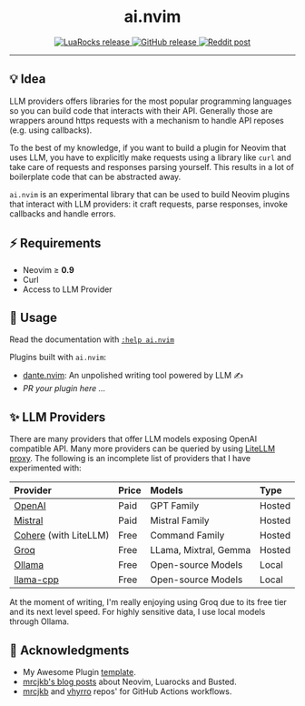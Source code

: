 <h1 align="center">ai.nvim</h1>

<p align="center">
  <a href="https://luarocks.org/modules/S1M0N38/ai.nvim">
    <img alt="LuaRocks release" src="https://img.shields.io/luarocks/v/S1M0N38/ai.nvim?style=for-the-badge&color=5d2fbf"/>
  </a>
  <a href="https://github.com/S1M0N38/ai.nvim/releases">
    <img alt="GitHub release" src="https://img.shields.io/github/v/release/S1M0N38/ai.nvim?style=for-the-badge"/>
  </a>
  <a href="https://www.reddit.com/r/neovim/comments/...">
    <img alt="Reddit post" src="https://img.shields.io/badge/post-reddit?style=for-the-badge&label=Reddit&color=FF5700"/>
  </a>
</p>

______________________________________________________________________

## 💡 Idea

LLM providers offers libraries for the most popular programming languages so you can build code that interacts with their API.
Generally those are wrappers around https requests with a mechanism to handle API reposes (e.g. using callbacks).

To the best of my knowledge, if you want to build a plugin for Neovim that uses LLM, you have to explicitly make requests using a library like `curl` and take care of requests and responses parsing yourself. This results in a lot of boilerplate code that can be abstracted away.

`ai.nvim` is an experimental library that can be used to build Neovim plugins that interact with LLM providers: it craft requests, parse responses, invoke callbacks and handle errors.

## ⚡️ Requirements

- Neovim ≥ **0.9**
- Curl
- Access to LLM Provider

## 🚀 Usage

Read the documentation with [`:help ai.nvim`](https://github.com/S1M0N38/ai.nvim/blob/main/doc/ai.txt)

Plugins built with `ai.nvim`:

- [dante.nvim](https://github.com/S1M0N38/dante.nvim): An unpolished writing tool powered by LLM ✍️
- *PR your plugin here ...*

## ✨ LLM Providers

There are many providers that offer LLM models exposing OpenAI compatible API.
Many more providers can be queried by using [LiteLLM proxy](https://docs.litellm.ai/).
The following is an incomplete list of providers that I have experimented with:

| Provider                                                               | Price | Models                | Type   |
| :--------------------------------------------------------------------- | :---- | :-------------------- | :----- |
| [OpenAI](https://platform.openai.com/docs/overview)                    | Paid  | GPT Family            | Hosted |
| [Mistral](https://docs.mistral.ai/api/)                                | Paid  | Mistral Family        | Hosted |
| [Cohere](https://docs.cohere.com/docs/chat-api) (with LiteLLM)         | Free  | Command Family        | Hosted |
| [Groq](https://console.groq.com/docs/quickstart)                       | Free  | LLama, Mixtral, Gemma | Hosted |
| [Ollama](https://github.com/ollama/ollama/blob/main/docs/openai.md)    | Free  | Open-source Models    | Local  |
| [llama-cpp](https://llama-cpp-python.readthedocs.io/en/stable/server/) | Free  | Open-source Models    | Local  |

At the moment of writing, I'm really enjoying using Groq due to its free tier and its next level speed.
For highly sensitive data, I use local models through Ollama.

## 🙏 Acknowledgments

- My Awesome Plugin [template](https://github.com/S1M0N38/my-awesome-plugin.nvim).
- [mrcjkb's blog posts](https://mrcjkb.dev/) about Neovim, Luarocks and Busted.
- [mrcjkb](https://github.com/mrcjkb) and [vhyrro](https://github.com/vhyrro) repos' for GitHub Actions workflows.
